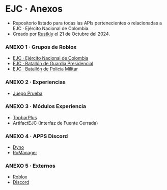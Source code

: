 # EJC · Anexos
- Repositorio listado para todas las APIs pertenecientes o relacionadas a EJC · Ejército Nacional de Colombia.
- Creado por [Rustkly](https://www.roblox.com/es/users/3786112410/profile) el 21 de Octubre del 2024.

### ANEXO 1 · Grupos de Roblox
- [EJC · Ejército Nacional de Colombia](https://www.roblox.com/es/groups/34984441/EJC-Ej-rcito-Nacional-de-Colombia#!/about)
- [EJC · Batallón de Guardia Presidencial](https://www.roblox.com/es/groups/35109231/EJC-Batall-n-de-Guardia-Presidencial)
- [EJC · Batallón de Policía Militar](https://www.roblox.com/es/groups/35109220/EJC-Batall-n-de-Polic-a-Militar)

### ANEXO 2 · Experiencias
- [Juego Prueba](https://roblox.com/es/games/135497282957350/Juego-Prueba)

### ANEXO 3 · Módulos Experiencia
- [TopbarPlus](https://1foreverhd.github.io/TopbarPlus/)
- ArtifactEJC (Interfaz de Fuente Cerrada)

### ANEXO 4 · APPS Discord
- [Dyno](https://dyno.gg)
- [RoManager](https://romanager.bot)

### ANEXO 5 · Externos
- [Roblox](https://roblox.com)
- [Discord](https://discord.com)
